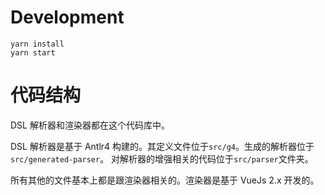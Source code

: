 # Development

```
yarn install
yarn start
```

# 代码结构

DSL 解析器和渲染器都在这个代码库中。

DSL 解析器是基于 Antlr4 构建的。其定义文件位于`src/g4`。生成的解析器位于 `src/generated-parser`。
对解析器的增强相关的代码位于`src/parser`文件夹。

所有其他的文件基本上都是跟渲染器相关的。渲染器是基于 VueJs 2.x 开发的。
